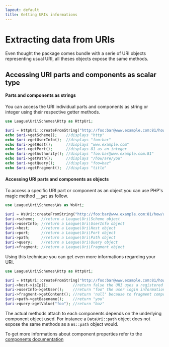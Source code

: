 ```yaml
---
layout: default
title: Getting URIs informations
---
```


# Extracting data from URIs

Even thought the package comes bundle with a serie of URI objects representing usual URI, all theses objects expose the same methods.

## Accessing URI parts and components as scalar type

#### Parts and components as strings

You can access the URI individual parts and components as string or integer using their respective getter methods.

~~~php
use League\Uri\Schemes\Http as HttpUri;

$uri = HttpUri::createFromString("http://foo:bar@www.example.com:81/how/are/you?foo=baz#title");
echo $uri->getScheme();    //displays "http"
echo $uri->getUserInfo();  //displays "foo:bar"
echo $uri->getHost();      //displays "www.example.com"
echo $uri->getPort();      //displays 81 as an integer
echo $uri->getAuthority(); //displays "foo:bar@www.example.com:81"
echo $uri->getPath();      //displays "/how/are/you"
echo $uri->getQuery();     //displays "foo=baz"
echo $uri->getFragment();  //displays "title"
~~~

#### Accessing URI parts and components as objects

To access a specific URI part or component as an object you can use PHP's magic method `__get` as follow.

~~~php
use League\Uri\Schemes\Ws as WsUri;

$uri = WsUri::createFromString("http://foo:bar@www.example.com:81/how/are/you?foo=baz");
$uri->scheme;   //return a League\Uri\Scheme object
$uri->userInfo; //return a League\Uri\UserInfo object
$uri->host;     //return a League\Uri\Host object
$uri->port;     //return a League\Uri\Port object
$uri->path;     //return a League\Uri\Path object
$uri->query;    //return a League\Uri\Query object
$uri->fragment; //return a League\Uri\Fragment object
~~~

Using this technique you can get even more informations regarding your URI.

~~~php
use League\Uri\Schemes\Http as HttpUri;

$uri = HttpUri::createFromString("http://foo:bar@www.example.com:81/how/are/you?foo=baz");
$uri->host->isIp();           //return false the URI uses a registered hostname
$uri->userInfo->getUser();    //return "foo" the user login information
$uri->fragment->getContent(); //return 'null' because to fragment component is undefined
$uri->path->getBasename();    //return "you"
$uri->query->getValue("foo"); //return "baz"
~~~

<p class="message-notice">The actual methods attach to each components depends on the underlying component object used. For instance a <code>DataUri::path</code> object does not expose the same methods as a <code>Ws::path</code> object would.</p>

To get more informations about component properties refer to the [components documentation](/4.0/components/overview/)
